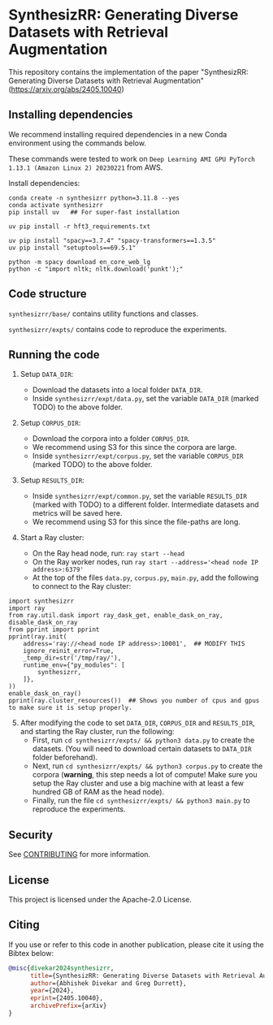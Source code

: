 # SynthesizRR: Generating Diverse Datasets with Retrieval Augmentation

This repository contains the implementation of the paper "SynthesizRR: Generating Diverse Datasets with Retrieval Augmentation" (https://arxiv.org/abs/2405.10040)


## Installing dependencies

We recommend installing required dependencies in a new Conda environment using the commands below. 

These commands were tested to work on `Deep Learning AMI GPU PyTorch 1.13.1 (Amazon Linux 2) 20230221` from AWS.

Install dependencies:
```commandline
conda create -n synthesizrr python=3.11.8 --yes  
conda activate synthesizrr 
pip install uv   ## For super-fast installation

uv pip install -r hft3_requirements.txt

uv pip install "spacy==3.7.4" "spacy-transformers==1.3.5"
uv pip install "setuptools==69.5.1"

python -m spacy download en_core_web_lg
python -c "import nltk; nltk.download('punkt');"
```

## Code structure

`synthesizrr/base/` contains utility functions and classes.

`synthesizrr/expts/` contains code to reproduce the experiments.

## Running the code
1. Setup `DATA_DIR`:
   - Download the datasets into a local folder `DATA_DIR`. 
   - Inside `synthesizrr/expt/data.py`, set the variable `DATA_DIR` (marked TODO) to the above folder.
   
2. Setup `CORPUS_DIR`:
   - Download the corpora into a folder `CORPUS_DIR`. 
   - We recommend using S3 for this since the corpora are large.
   - Inside `synthesizrr/expt/corpus.py`, set the variable `CORPUS_DIR` (marked TODO) to the above folder.

3. Setup `RESULTS_DIR`:
   - Inside `synthesizrr/expt/common.py`, set the variable `RESULTS_DIR` (marked with TODO) to a different folder. Intermediate datasets and metrics will be saved here. 
   - We recommend using S3 for this since the file-paths are long.

4. Start a Ray cluster:
   - On the Ray head node, run: `ray start --head`
   - On the Ray worker nodes, run `ray start --address='<head node IP address>:6379'`
   - At the top of the files `data.py`, `corpus.py`, `main.py`, add the following to connect to the Ray cluster:
```commandline
import synthesizrr
import ray
from ray.util.dask import ray_dask_get, enable_dask_on_ray, disable_dask_on_ray
from pprint import pprint
pprint(ray.init(
    address='ray://<head node IP address>:10001',  ## MODIFY THIS
    ignore_reinit_error=True,
    _temp_dir=str('/tmp/ray/'),
    runtime_env={"py_modules": [
        synthesizrr,
    ]},
))
enable_dask_on_ray()
pprint(ray.cluster_resources())  ## Shows you number of cpus and gpus to make sure it is setup properly.
```

5. After modifying the code to set `DATA_DIR`, `CORPUS_DIR` and `RESULTS_DIR`, and starting the Ray cluster, run the following:
   - First, run `cd synthesizrr/expts/ && python3 data.py` to create the datasets. (You will need to download certain datasets to `DATA_DIR` folder beforehand). 
   - Next, run `cd synthesizrr/expts/ && python3 corpus.py` to create the corpora (**warning**, this step needs a lot of compute! Make sure you setup the Ray cluster and use a big machine with at least a few hundred GB of RAM as the head node). 
   - Finally, run the file `cd synthesizrr/expts/ && python3 main.py` to reproduce the experiments.


## Security

See [CONTRIBUTING](CONTRIBUTING.md#security-issue-notifications) for more information.

## License

This project is licensed under the Apache-2.0 License.

## Citing

If you use or refer to this code in another publication, please cite it using the Bibtex below:

```bibtex
@misc{divekar2024synthesizrr,
      title={SynthesizRR: Generating Diverse Datasets with Retrieval Augmentation}, 
      author={Abhishek Divekar and Greg Durrett},
      year={2024},
      eprint={2405.10040},
      archivePrefix={arXiv}
}
```